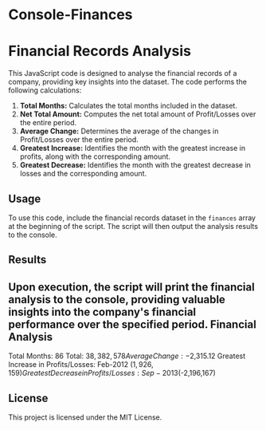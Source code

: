 # Console-Finances
# Financial Records Analysis

This JavaScript code is designed to analyse the financial records of a company, providing key insights into the dataset. The code performs the following calculations:

1. **Total Months:** Calculates the total months included in the dataset.
2. **Net Total Amount:** Computes the net total amount of Profit/Losses over the entire period.
3. **Average Change:** Determines the average of the changes in Profit/Losses over the entire period.
4. **Greatest Increase:** Identifies the month with the greatest increase in profits, along with the corresponding amount.
5. **Greatest Decrease:** Identifies the month with the greatest decrease in losses and the corresponding amount.

## Usage

To use this code, include the financial records dataset in the `finances` array at the beginning of the script. The script will then output the analysis results to the console.

## Results

Upon execution, the script will print the financial analysis to the console, providing valuable insights into the company's financial performance over the specified period.
Financial Analysis
----------------------------
Total Months: 86
Total: $38,382,578
Average Change: -$2,315.12
Greatest Increase in Profits/Losses: Feb-2012 ($1,926,159)
Greatest Decrease in Profits/Losses: Sep-2013 ($-2,196,167)

## License 
This project is licensed under the MIT License.

